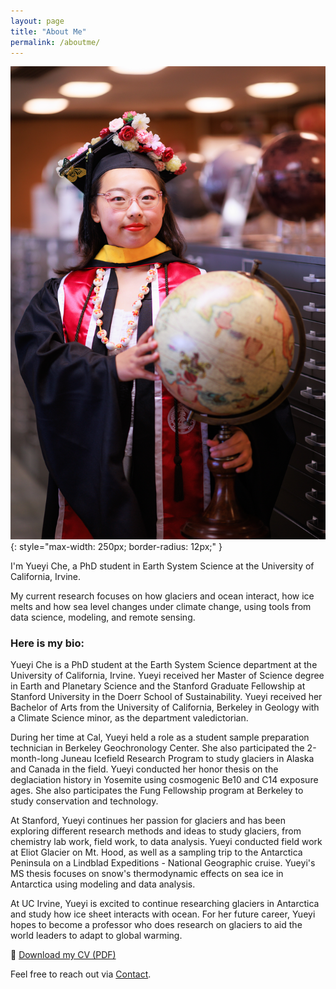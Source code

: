 ```yaml
---
layout: page
title: "About Me"
permalink: /aboutme/
---
```

![Yueyi Che](/assets/img/GradPhoto_Globe.jpg){: style="max-width: 250px; border-radius: 12px;" }

I'm Yueyi Che, a PhD student in Earth System Science at the University of California, Irvine.

My current research focuses on how glaciers and ocean interact, how ice melts and how sea level changes under climate change, using tools from data science, modeling, and remote sensing.

### Here is my bio: 

Yueyi Che is a PhD student at the Earth System Science department at the University of California, Irvine. Yueyi received her Master of Science degree in Earth and Planetary Science and the Stanford Graduate Fellowship at Stanford University in the Doerr School of Sustainability. Yueyi received her Bachelor of Arts from the University of California, Berkeley in Geology with a Climate Science minor, as the department valedictorian. 

During her time at Cal, Yueyi held a role as a student sample preparation technician in Berkeley Geochronology Center. She also participated the 2-month-long Juneau Icefield Research Program to study glaciers in Alaska and Canada in the field. Yueyi conducted her honor thesis on the deglaciation history in Yosemite using cosmogenic Be10 and C14 exposure ages. She also participates the Fung Fellowship program at Berkeley to study conservation and technology. 

At Stanford, Yueyi continues her passion for glaciers and has been exploring different research methods and ideas to study glaciers, from chemistry lab work, field work, to data analysis. Yueyi conducted field work at Eliot Glacier on Mt. Hood, as well as a sampling trip to the Antarctica Peninsula on a Lindblad Expeditions - National Geographic cruise. Yueyi's MS thesis focuses on snow's thermodynamic effects on sea ice in Antarctica using modeling and data analysis. 

At UC Irvine, Yueyi is excited to continue researching glaciers in Antarctica and study how ice sheet interacts with ocean. For her future career, Yueyi hopes to become a professor who does research on glaciers to aid the world leaders to adapt to global warming.

📄 [Download my CV (PDF)](/assets/files/Yueyi_Che_CV.pdf)

Feel free to reach out via [Contact](/contact/).
